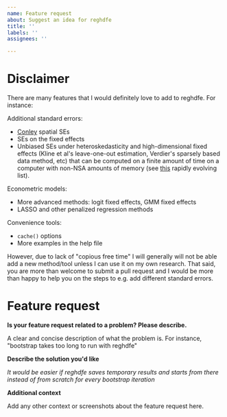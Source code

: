 ```yaml
---
name: Feature request
about: Suggest an idea for reghdfe
title: ''
labels: ''
assignees: ''

---
```


# Disclaimer

There are many features that I would definitely love to add to reghdfe. For instance:

Additional standard errors:

- [Conley](http://www.trfetzer.com/conley-spatial-hac-errors-with-fixed-effects/) spatial SEs
- SEs on the fixed effects
- Unbiased SEs under heteroskedasticity and high-dimensional fixed effects (Kline et al's leave-one-out estimation, Verdier's sparsely based data method, etc) that can be computed on a finite amount of time on a computer with non-NSA amounts of memory (see [this](https://scholar.google.com/scholar?rlz=1C1GGRV_enUS751US751&sxsrf=ACYBGNQZSBYZzQtI4PveBvnSTlxYGyLbfg:1575088778893&biw=1707&bih=886&um=1&ie=UTF-8&lr&cites=3283837062430382503) rapidly evolving list).

Econometric models:

- More advanced methods: logit fixed effects, GMM fixed effects
- LASSO and other penalized regression methods

Convenience tools:

- `cache()` options
- More examples in the help file

However, due to lack of "copious free time" I will generally will not be able add a new method/tool unless I can use it on my own research. That said, you are more than welcome to submit a pull request and I would be more than happy to help you on the steps to e.g. add different standard errors.

# Feature request

**Is your feature request related to a problem? Please describe.**

A clear and concise description of what the problem is. For instance, "bootstrap takes too long to run with reghdfe"

**Describe the solution you'd like**

*It would be easier if reghdfe saves temporary results and starts from there instead of from scratch for every bootstrap iteration*

**Additional context**

Add any other context or screenshots about the feature request here.
